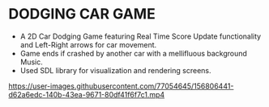 # DODGING CAR GAME

- A 2D Car Dodging Game featuring Real Time Score Update functionality and Left-Right arrows 
for car movement.
- Game ends if crashed by another car with a mellifluous background Music.
- Used SDL library for visualization and rendering screens.


https://user-images.githubusercontent.com/77054645/156806441-d62a6edc-140b-43ea-9671-80df41f6f7c1.mp4